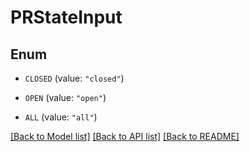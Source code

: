 # PRStateInput

## Enum


* `CLOSED` (value: `"closed"`)

* `OPEN` (value: `"open"`)

* `ALL` (value: `"all"`)


[[Back to Model list]](../README.md#documentation-for-models) [[Back to API list]](../README.md#documentation-for-api-endpoints) [[Back to README]](../README.md)


